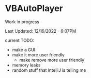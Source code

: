# VBAutoPlayer

Work in progress

Last Updated: 12/19/2022 - 6:07PM

current TODO:
- make a GUI
- make it more user friendly
  - make remove more user friendly
- memory leaks
- random stuff that IntelliJ is telling me
